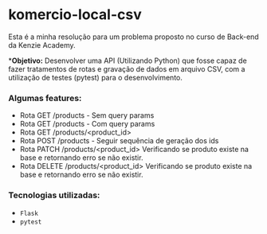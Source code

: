 # komercio-local-csv

Esta é a minha resolução para um problema proposto no curso de Back-end da Kenzie Academy.

***Objetivo:** Desenvolver uma API (Utilizando Python) que fosse capaz de fazer tratamentos de rotas e gravação de dados em arquivo CSV,
 com a utilização de testes (pytest) para o desenvolvimento.

### Algumas features:
- Rota GET /products - Sem query params
- Rota GET /products - Com query params
- Rota GET /products/<product_id>
- Rota POST /products - Seguir sequência de geração dos ids
- Rota PATCH /products/<product_id> Verificando se produto existe na base e retornando erro se não existir.
- Rota DELETE /products/<product_id> Verificando se produto existe na base e retornando erro se não existir.

### Tecnologias utilizadas:
- `Flask`
- `pytest`
